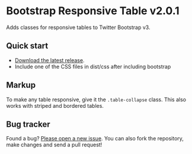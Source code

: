 # Bootstrap Responsive Table v2.0.1

Adds classes for responsive tables to Twitter Bootstrap v3.

## Quick start
* [Download the latest release](https://github.com/alcaeus/bootstrap-table-responsive/zipball/master).
* Include one of the CSS files in dist/css after including bootstrap

## Markup
To make any table responsive, give it the `.table-collapse` class. This also works with striped and bordered tables.

## Bug tracker
Found a bug? [Please open a new issue](https://github.com/alcaeus/bootstrap-table-responsive/issues). You can also fork the repository, make changes and send a pull request!
